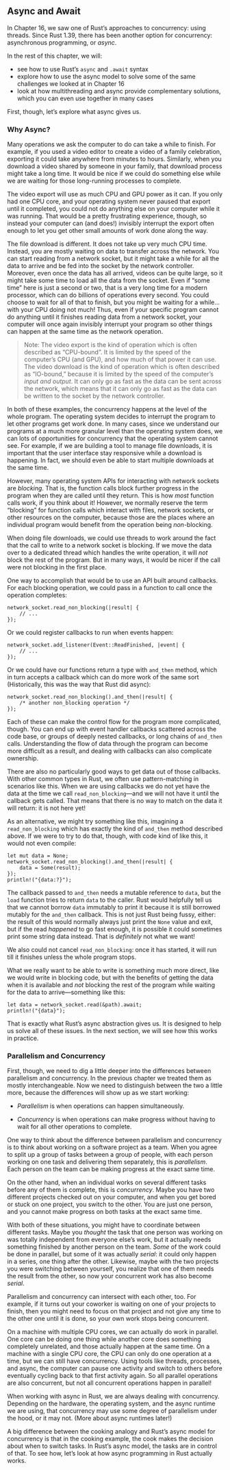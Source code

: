 ## Async and Await

In Chapter 16, we saw one of Rust’s approaches to concurrency: using threads.
Since Rust 1.39, there has been another option for concurrency: asynchronous
programming, or *async*.

In the rest of this chapter, we will:

* see how to use Rust’s `async` and `.await` syntax
* explore how to use the async model to solve some of the same challenges we
  looked at in Chapter 16
* look at how multithreading and async provide complementary solutions, which
  you can even use together in many cases

First, though, let’s explore what async gives us.

### Why Async?

Many operations we ask the computer to do can take a while to finish. For
example, if you used a video editor to create a video of a family celebration,
exporting it could take anywhere from minutes to hours. Similarly, when you
download a video shared by someone in your family, that download process might
take a long time. It would be nice if we could do something else while we are
waiting for those long-running processes to complete.

The video export will use as much CPU and GPU power as it can. If you only had
one CPU core, and your operating system never paused that export until it
completed, you could not do anything else on your computer while it was running.
That would be a pretty frustrating experience, though, so instead your computer
can (and does!) invisibly interrupt the export often enough to let you get other
small amounts of work done along the way.

The file download is different. It does not take up very much CPU time. Instead,
you are mostly waiting on data to transfer across the network. You can start
reading from a network socket, but it might take a while for all the data to
arrive and be fed into the socket by the network controller. Moreover, even once
the data has all arrived, videos can be quite large, so it might take some time
to load all the data from the socket. Even if “some time” here is just a second
or two, that is a very long time for a modern processor, which can do billions
of operations every second. You could choose to wait for all of that to finish,
but you might be waiting for a while… with your CPU doing not much! Thus, even
if your specific program cannot do anything until it finishes reading data from
a network socket, your computer will once again invisibly interrupt your
program so other things can happen at the same time as the network operation.

> Note: The video export is the kind of operation which is often described as
> “CPU-bound”. It is limited by the speed of the computer’s CPU (and GPU), and
> how much of that power it can use. The video download is the kind of operation
> which is often described as “IO-bound,” because it is limited by the speed of
> the computer’s *input and output*. It can only go as fast as the data can be
> sent across the network, which means that it can only go as fast as the data
> can be written to the socket by the network controller.

In both of these examples, the concurrency happens at the level of the whole
program. The operating system decides to interrupt the program to let other
programs get work done. In many cases, since we understand our programs at a
much more granular level than the operating system does, we can lots of
opportunities for concurrency that the operating system cannot see. For example,
if we are building a tool to manage file downloads, it is important that the
user interface stay responsive while a download is happening. In fact, we should
even be able to start multiple downloads at the same time.

However, many operating system APIs for interacting with network sockets are
*blocking*. That is, the function calls block further progress in the program
when they are called until they return. This is how *most* function calls work,
if you think about it! However, we normally reserve the term “blocking” for
function calls which interact with files, network sockets, or other resources on
the computer, because those are the places where an individual program would
benefit from the operation being *non*-blocking.

When doing file downloads, we could use threads to work around the fact that the
call to write to a network socket is blocking. If we move the data over to a
dedicated thread which handles the write operation, it will *not* block the rest
of the program. But in many ways, it would be nicer if the call were not
blocking in the first place.

One way to accomplish that would be to use an API built around callbacks. For
each blocking operation, we could pass in a function to call once the operation
completes:

```rust,ignore
network_socket.read_non_blocking(|result| {
    // ...
});
```

Or we could register callbacks to run when events happen:

```rust,ignore
network_socket.add_listener(Event::ReadFinished, |event| {
    // ...
});
```

Or we could have our functions return a type with `and_then` method, which in
turn accepts a callback which can do more work of the same sort (Historically,
this was the way that Rust did async):

```rust,ignore
network_socket.read_non_blocking().and_then(|result| {
    /* another non_blocking operation */
});
```

Each of these can make the control flow for the program more complicated,
though. You can end up with event handler callbacks scattered across the code
base, or groups of deeply nested callbacks, or long chains of `and_then` calls.
Understanding the flow of data through the program can become more difficult as
a result, and dealing with callbacks can also complicate ownership.

There are also no particularly good ways to get data out of those callbacks.
With other common types in Rust, we often use pattern-matching in scenarios like
this. When we are using callbacks we do not yet have the data at the time we
call `read_non_blocking`—and we will not have it until the callback gets called.
That means that there is no way to match on the data it will return: it is not
here yet!

As an alternative, we might try something like this, imagining a
`read_non_blocking` which has exactly the kind of `and_then` method described
above. If we were to try to do that, though, with code kind of like this, it
would not even compile:

```rust,ignore,does_not_compile
let mut data = None;
network_socket.read_non_blocking().and_then(|result| {
    data = Some(result);
});
println!("{data:?}");
```

The callback passed to `and_then` needs a mutable reference to `data`, but the
`load` function tries to return `data` to the caller. Rust would helpfully tell
us that we cannot borrow `data` immutably to print it because it is still
borrowed mutably for the `and_then` callback. This is not just Rust being fussy,
either: the result of this would normally always just print the `None` value and
exit, but if the read *happened* to go fast enough, it is possible it could
sometimes print some string data instead. That is *definitely* not what we
want!

We also could not cancel `read_non_blocking`: once it has started, it will run
till it finishes unless the whole program stops.

What we really want to be able to write is something much more direct, like we
would write in blocking code, but with the benefits of getting the data when it
is available and *not* blocking the rest of the program while waiting for the
data to arrive—something like this:

```rust,ignore,does_not_compile
let data = network_socket.read(&path).await;
println!("{data}");
```

That is exactly what Rust’s async abstraction gives us. It is designed to help
us solve all of these issues. In the next section, we will see how this works in
practice.

### Parallelism and Concurrency

First, though, we need to dig a little deeper into the differences between
parallelism and concurrency. In the previous chapter we treated them as mostly
interchangeable. Now we need to distinguish between the two a little more,
because the differences will show up as we start working:

* *Parallelism* is when operations can happen simultaneously.

* *Concurrency* is when operations can make progress without having to wait for
  all other operations to complete.

One way to think about the difference between parallelism and concurrency is to
think about working on a software project as a team. When you agree to split up
a group of tasks between a group of people, with each person working on one task
and delivering them separately, this is *parallelism*. Each person on the team
can be making progress at the exact same time.

On the other hand, when an individual works on several different tasks before
any of them is complete, this is *concurrency*. Maybe you have two different
projects checked out on your computer, and when you get bored or stuck on one
project, you switch to the other. You are just one person, and you cannot make
progress on both tasks at the exact same time.

With both of these situations, you might have to coordinate between different
tasks. Maybe you *thought* the task that one person was working on was totally
independent from everyone else’s work, but it actually needs something finished
by another person on the team. *Some* of the work could be done in parallel, but
some of it was actually *serial*: it could only happen in a series, one thing
after the other. Likewise, maybe with the two projects you were
switching between yourself, you realize that one of them needs the result from
the other, so now your concurrent work has also become *serial*.

Parallelism and concurrency can intersect with each other, too. For example, if
it turns out your coworker is waiting on one of your projects to finish, then
you might need to focus on that project and not give any time to the other one
until it is done, so your own work stops being concurrent.

On a machine with multiple CPU cores, we can actually do work in parallel. One
core can be doing one thing while another core does something completely
unrelated, and those actually happen at the same time. On a machine with a
single CPU core, the CPU can only do one operation at a time, but we can still
have concurrency. Using tools like threads, processes, and async, the computer
can pause one activity and switch to others before eventually cycling back to
that first activity again. So all parallel operations are also concurrent, but
not all concurrent operations happen in parallel!

When working with async in Rust, we are always dealing with concurrency.
Depending on the hardware, the operating system, and the async runtime we are
using, that concurrency may use some degree of parallelism under the hood, or it
may not. (More about async runtimes later!)

A big difference between the cooking analogy and Rust’s async model for
concurrency is that in the cooking example, the cook makes the decision about
when to switch tasks. In Rust’s async model, the tasks are in control of that.
To see how, let’s look at how async programming in Rust actually works.
